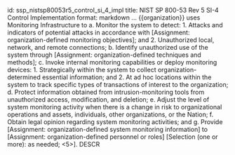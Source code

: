 id: ssp_nistsp80053r5_control_si_4_impl
title: NIST SP 800-53 Rev 5 SI-4 Control Implementation
format: markdown
...
{{organization}} uses Monitoring Infrastructure to a.   Monitor the system to detect:
     1.    Attacks and indicators of potential attacks in accordance with [Assignment:
organization-defined monitoring objectives]; and
     2.    Unauthorized local, network, and remote connections;
b.   Identify unauthorized use of the system through [Assignment: organization-defined techniques and methods];
c.   Invoke internal monitoring capabilities or deploy monitoring devices:
     1.    Strategically within the system to collect organization-determined
essential information;
           and
     2.    At ad hoc locations within the system to track specific types of transactions
of interest to
           the organization;
d.   Protect information obtained from intrusion-monitoring tools from unauthorized access,
     modification, and deletion;
e.   Adjust the level of system monitoring activity when there is a change in risk to organizational
     operations and assets, individuals, other organizations, or the Nation;
f.   Obtain legal opinion regarding system monitoring activities; and
g.   Provide [Assignment: organization-defined system monitoring information] to [Assignment: organization-defined personnel or roles] [Selection (one or more): as needed; <5>].
 DESCR

